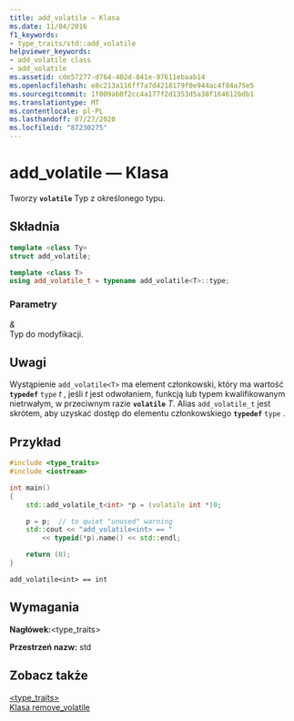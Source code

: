 ```yaml
---
title: add_volatile — Klasa
ms.date: 11/04/2016
f1_keywords:
- type_traits/std::add_volatile
helpviewer_keywords:
- add_volatile class
- add_volatile
ms.assetid: cde57277-d764-402d-841e-97611ebaab14
ms.openlocfilehash: e8c213a116ff7a7d4218179f0e944ac4f84a75e5
ms.sourcegitcommit: 1f009ab0f2cc4a177f2d1353d5a38f164612bdb1
ms.translationtype: MT
ms.contentlocale: pl-PL
ms.lasthandoff: 07/27/2020
ms.locfileid: "87230275"
---
```

# <a name="add_volatile-class"></a>add_volatile — Klasa

Tworzy **`volatile`** Typ z określonego typu.

## <a name="syntax"></a>Składnia

```cpp
template <class Ty>
struct add_volatile;

template <class T>
using add_volatile_t = typename add_volatile<T>::type;
```

### <a name="parameters"></a>Parametry

*&*\
Typ do modyfikacji.

## <a name="remarks"></a>Uwagi

Wystąpienie `add_volatile<T>` ma element członkowski, który ma wartość **`typedef`** `type` *t* , jeśli *t* jest odwołaniem, funkcją lub typem kwalifikowanym nietrwałym, w przeciwnym razie **`volatile`** *T*. Alias `add_volatile_t` jest skrótem, aby uzyskać dostęp do elementu członkowskiego **`typedef`** `type` .

## <a name="example"></a>Przykład

```cpp
#include <type_traits>
#include <iostream>

int main()
{
    std::add_volatile_t<int> *p = (volatile int *)0;

    p = p;  // to quiet "unused" warning
    std::cout << "add_volatile<int> == "
        << typeid(*p).name() << std::endl;

    return (0);
}
```

```Output
add_volatile<int> == int
```

## <a name="requirements"></a>Wymagania

**Nagłówek:**\<type_traits>

**Przestrzeń nazw:** std

## <a name="see-also"></a>Zobacz także

[<type_traits>](type-traits.md)\
[Klasa remove_volatile](remove-volatile-class.md)
